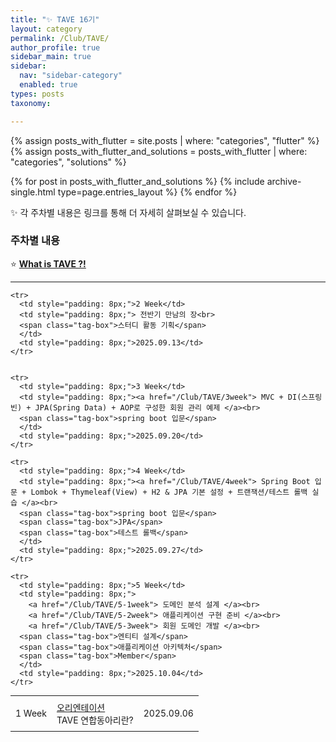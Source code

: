 ```yaml
---
title: "✨ TAVE 16기"
layout: category
permalink: /Club/TAVE/
author_profile: true
sidebar_main: true
sidebar:
  nav: "sidebar-category"
  enabled: true
types: posts
taxonomy:

---
```


{% assign posts_with_flutter = site.posts | where: "categories", "flutter" %}
{% assign posts_with_flutter_and_solutions = posts_with_flutter | where: "categories", "solutions" %}

{% for post in posts_with_flutter_and_solutions %}
  {% include archive-single.html type=page.entries_layout %}
{% endfor %}


✨ 각 주차별 내용은 링크를 통해 더 자세히 살펴보실 수 있습니다.<br>  


### 주차별 내용

⭐  **[What is TAVE ?!](/Club/TAVE/OT)**  

---

<table style="width: 100%; border-collapse: collapse; text-align: left; font-size: 14px;">
  <tbody>
    <tr>
      <td style="padding: 8px;">1 Week</td>
      <td style="padding: 8px;"><a href="/Club/TAVE/OT"> 오리엔테이션</a><br>
      <span class="tag-box">TAVE 연합동아리란?</span>
      </td>
      <td style="padding: 8px;">2025.09.06</td>
    </tr>

    
    <tr>
      <td style="padding: 8px;">2 Week</td>
      <td style="padding: 8px;"> 전반기 만남의 장<br>
      <span class="tag-box">스터디 활동 기획</span>
      </td>
      <td style="padding: 8px;">2025.09.13</td>
    </tr>

    
    <tr>
      <td style="padding: 8px;">3 Week</td>
      <td style="padding: 8px;"><a href="/Club/TAVE/3week"> MVC + DI(스프링 빈) + JPA(Spring Data) + AOP로 구성한 회원 관리 예제 </a><br>
      <span class="tag-box">spring boot 입문</span>
      </td>
      <td style="padding: 8px;">2025.09.20</td>
    </tr>

    <tr>
      <td style="padding: 8px;">4 Week</td>
      <td style="padding: 8px;"><a href="/Club/TAVE/4week"> Spring Boot 입문 + Lombok + Thymeleaf(View) + H2 & JPA 기본 설정 + 트랜잭션/테스트 롤백 실습 </a><br>
      <span class="tag-box">spring boot 입문</span>
      <span class="tag-box">JPA</span>
      <span class="tag-box">테스트 롤백</span>
      </td>
      <td style="padding: 8px;">2025.09.27</td>
    </tr>

    <tr>
      <td style="padding: 8px;">5 Week</td>
      <td style="padding: 8px;">
        <a href="/Club/TAVE/5-1week"> 도메인 분석 설계 </a><br>
        <a href="/Club/TAVE/5-2week"> 애플리케이션 구현 준비 </a><br>
        <a href="/Club/TAVE/5-3week"> 회원 도메인 개발 </a><br>
      <span class="tag-box">엔티티 설계</span>
      <span class="tag-box">애플리케이션 아키텍처</span>
      <span class="tag-box">Member</span>
      </td>
      <td style="padding: 8px;">2025.10.04</td>
    </tr>

    
         
     


    
  </tbody>
</table>



<br/>
